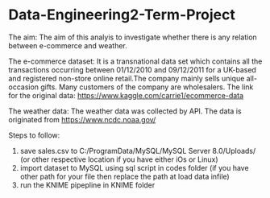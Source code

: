 # Data-Engineering2-Term-Project

The aim:
The aim of this analyis to investigate whether there is any relation between e-commerce and weather.

The e-commerce dataset:
It is a transnational data set which contains all the transactions occurring between 01/12/2010 and 09/12/2011 for a UK-based and registered non-store online retail.The company mainly sells unique all-occasion gifts. Many customers of the company are wholesalers. The link for the original data: https://www.kaggle.com/carrie1/ecommerce-data

The weather data:
The weather data was collected by API. The data is originated from https://www.ncdc.noaa.gov/

Steps to follow:
1. save sales.csv to C:/ProgramData/MySQL/MySQL Server 8.0/Uploads/ (or other respective location if you have either iOs or Linux)
2. import dataset to MySQL using sql script in codes folder (if you have other path for your file then replace the path at load data infile)
3. run the KNIME pipepline in KNIME folder

